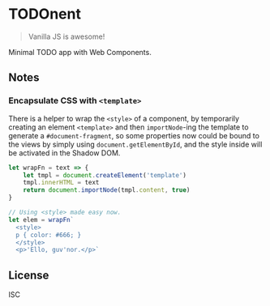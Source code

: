 # TODOnent

> Vanilla JS is awesome!

Minimal TODO app with Web Components.

## Notes

### Encapsulate CSS with `<template>`

There is a helper to wrap the `<style>` of a component, by temporarily creating
an element `<template>` and then `importNode`-ing the template to generate a
`#document-fragment`, so some properties now could be bound to the views by
simply using `document.getElementById`, and the style inside will be activated
in the Shadow DOM.

```js
let wrapFn = text => {
    let tmpl = document.createElement('template')
    tmpl.innerHTML = text
    return document.importNode(tmpl.content, true)
}

// Using <style> made easy now.
let elem = wrapFn`
  <style>
  p { color: #666; }
  </style>
  <p>'Ello, guv'nor.</p>`
```

## License

ISC
